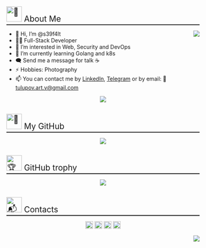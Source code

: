 <h2 style="text-align: left; margin-bottom: 2%; border-bottom: 2px solid; font-weight: normal; padding-bottom: 2px;"><img width="40px" height="40px" src="https://www.freecodecamp.org/news/content/images/size/w2000/2019/08/octo.png" alt="🌟" /> About Me</h2>
<p>
<img align="right" src="https://media.tenor.com/WsDRTInPyNkAAAAM/laptop.gif"/>
<ul>
    <li>👋 Hi, I’m @s39f4lt</li>
    <li>👨‍💻 Full-Stack Developer</li>
    <li>👀 I’m interested in Web, Security and DevOps</li>
    <li>🌱 I’m currently learning Golang and k8s</li>
    <li>🗨️ Send me a message for talk ☕</li>
    <li>⚡ Hobbies: Photography</li>
    <li>📫 You can contact me by <a href="https://www.linkedin.com/in/tulupov-art-v" target="_blank">LinkedIn</a>, <a href="https://t.me/tulupovartem" target="_blank">Telegram</a> or by email: 💼 <a href="mailto:https://tulupov.art.v@gmail.com" target="_blank">tulupov.art.v@gmail.com</a></li>
</ul>
</p>
<p align="center"><img src="https://www.hackthebox.com/badge/image/1277305"/></p>

<h2 style="text-align: left; margin-bottom: 2%; border-bottom: 2px solid; font-weight: normal; padding-bottom: 2px;"><img width="40px" height="40px" src="https://github.githubassets.com/images/modules/logos_page/Octocat.png" alt="💾" /> My GitHub</h2>
<p align="center">
<img src="https://github-readme-stats.vercel.app/api/top-langs/?username=s39f4lt&show_icons=true&theme=transparent"/>
</p>

<h2 style="text-align: left; margin-bottom: 2%; border-bottom: 2px solid; font-weight: normal; padding-bottom: 2px;"><img width="40px" height="40px" src="https://icons.iconarchive.com/icons/artcore-illustrations/artcore-4/512/github-icon.png" alt="🏆" /> GitHub trophy</h2>
<p align="center">
<img src="https://github-profile-trophy.vercel.app/?username=s39f4lt&theme=onedark&column=5"/>
</p>

<h2 style="text-align: left; margin-bottom: 2%; border-bottom: 2px solid; font-weight: normal; padding-bottom: 2px;"><img width="40px" height="40px" src="https://octodex.github.com/images/minion.png" alt="📬" /> Contacts</h2>
<p align="center">
        <a href="https://t.me/tulupovartem" target="_blank"><img width="20px" height="20px" src="https://telegra.ph/file/26d2289b53f2b5f183a49.png" alt="Telegram" /></a>
<a href="mailto:https://tulupov.art.v@gmail.com" target="_blank"><img width="20px" height="20px" src="https://img.icons8.com/color/48/000000/gmail--v2.png" alt="GMail" /></a>
<a href="https://www.linkedin.com/in/tulupov-art-v" target="_blank"><img width="20px" height="20px" src="https://raw.githubusercontent.com/rahuldkjain/github-profile-readme-generator/master/src/images/icons/Social/linked-in-alt.svg" alt="LinkedIn" /></a>
<a href="https://www.reddit.com/user/t1mmik" target="_blank"><img width="20px" height="20px" src="https://images.vexels.com/media/users/3/141097/isolated/lists/b9ae06c09f2ef921415cef871e7aa9c2-reddit-distorted-round-icon.png" alt="Reddit" /></a>
</p>
<img align="right" src="https://visitcount.itsvg.in/api?id=s39f4lt&label=Profile%20Views&color=1&pretty=true" />
